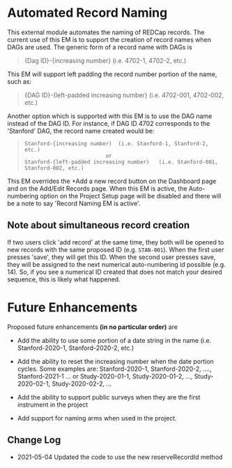 # Automated Record Naming
This external module automates the naming of REDCap records. The current use of this EM is to 
support the creation of record names when DAGs are used. The generic form of a record name with DAGs
is
>    {Dag ID}-{increasing number}  (i.e. 4702-1, 4702-2, etc.)

This EM will support left padding the record number portion of the name, such as:
>    {DAG ID}-{left-padded increasing number}   (i.e. 4702-001, 4702-002, etc.)

Another option which is supported with this EM is to use the DAG name instead of the DAG ID.  For instance,
if DAG ID 4702 corresponds to the 'Stanford' DAG, the record name created would be:
>     Stanford-{increasing number)  (i.e. Stanford-1, Stanford-2, etc.)
>                               or
>     Stanford-{left-padded increasing number)   (i.e. Stanford-001, Stanford-002, etc.)

This EM overrides the +Add a new record button on the Dashboard page and on the Add/Edit Records page.  When this
EM is active, the Auto-numbering option on the Project Setup page will be disabled and there will be a note to say
'Record Naming EM is active'.


## Note about simultaneous record creation
If two users click 'add record' at the same time, they both will be opened to new records with the same proposed ID
 (e.g. `STAN-001`).  When the first user presses 'save', they will get this ID.  When the second user presses save,
  they will be assigned to the next numerical auto-numbering id possible (e.g. 14).  So, if you see a numerical ID
  created that does not match your desired sequence, this is likely what happened.


# Future Enhancements
Proposed future enhancements **(in no particular order)** are

* Add the ability to use some portion of a date string in the name (i.e. Stanford-2020-1, Stanford-2020-2, etc.)

* Add the ability to reset the increasing number when the date portion cycles. Some examples are:
        Stanford-2020-1, Stanford-2020-2, ...., Stanford-2021-1 ...
                                or
        Study-2020-01-1, Study-2020-01-2, ..., Study-2020-02-1, Study-2020-02-2, ...
        
* Add the ability to support public surveys when they are the first instrument in the project

* Add support for naming arms when used in the project.

## Change Log

* 2021-05-04 Updated the code to use the new reserveRecordId method